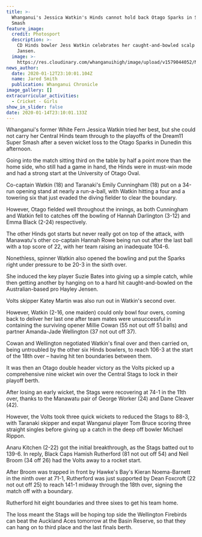 ```yaml
---
title: >-
  Whanganui's Jessica Watkin's Hinds cannot hold back Otago Sparks in Super
  Smash
feature_image:
  credit: Photosport
  description: >-
    CD Hinds bowler Jess Watkin celebrates her caught-and-bowled scalp of Hayley
    Jansen.
  image: >-
    https://res.cloudinary.com/whanganuihigh/image/upload/v1579044052/News/Jess._chron_13.1.20_snip.jpg
news_author:
  date: 2020-01-12T23:10:01.104Z
  name: Jared Smith
  publication: Whanganui Chronicle
image_gallery: []
extracurricular_activities:
  - Cricket - Girls
show_in_slider: false
date: 2020-01-14T23:10:01.133Z
---
```

Whanganui's former White Fern Jessica Watkin tried her best, but she could not carry her Central Hinds team through to the playoffs of the Dream11 Super Smash after a seven wicket loss to the Otago Sparks in Dunedin this afternoon.

Going into the match sitting third on the table by half a point more than the home side, who still had a game in hand, the Hinds were in must-win mode and had a strong start at the University of Otago Oval.

Co-captain Watkin (18) and Taranaki's Emily Cunningham (18) put on a 34-run opening stand at nearly a run-a-ball, with Watkin hitting a four and a towering six that just evaded the diving fielder to clear the boundary.

However, Otago fielded well throughout the innings, as both Cunningham and Watkin fell to catches off the bowling of Hannah Darlington (3-12) and Emma Black (2-24) respectively.

The other Hinds got starts but never really got on top of the attack, with Manawatu's other co-captain Hannah Rowe being run out after the last ball with a top score of 22, with her team raising an inadequate 104-6.

Nonethless, spinner Watkin also opened the bowling and put the Sparks right under pressure to be 20-3 in the sixth over.

She induced the key player Suzie Bates into giving up a simple catch, while then getting another by hanging on to a hard hit caught-and-bowled on the Australian-based pro Hayley Jensen.

Volts skipper Katey Martin was also run out in Watkin's second over.

However, Watkin (2-16, one maiden) could only bowl four overs, coming back to deliver her last one after team mates were unsuccessful in containing the surviving opener Millie Cowan (55 not out off 51 balls) and partner Amanda-Jade Wellington (37 not out off 37).

Cowan and Wellington negotiated Watkin's final over and then carried on, being untroubled by the other six Hinds bowlers, to reach 106-3 at the start of the 18th over – having hit ten boundaries between them.

It was then an Otago double header victory as the Volts picked up a comprehensive nine wicket win over the Central Stags to lock in their playoff berth.

After losing an early wicket, the Stags were recovering at 74-1 in the 11th over, thanks to the Manawatu pair of George Worker (24) and Dane Cleaver (42).

However, the Volts took three quick wickets to reduced the Stags to 88-3, with Taranaki skipper and expat Wanganui player Tom Bruce scoring three straight singles before giving up a catch in the deep off bowler Michael Rippon.

Anaru Kitchen (2-22) got the initial breakthrough, as the Stags batted out to 139-6.
In reply, Black Caps Hamish Rutherford (81 not out off 54) and Neil Broom (34 off 26) had the Volts away to a rocket start.

After Broom was trapped in front by Hawke's Bay's Kieran Noema-Barnett in the ninth over at 71-1, Rutherford was just supported by Dean Foxcroft (22 not out off 25) to reach 141-1 midway through the 18th over, signing the match off with a boundary.

Rutherford hit eight boundaries and three sixes to get his team home.

The loss meant the Stags will be hoping top side the Wellington Firebirds can beat the Auckland Aces tomorrow at the Basin Reserve, so that they can hang on to third place and the last finals berth.

